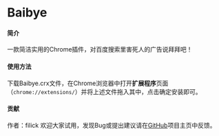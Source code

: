 # Baibye

#### 简介

一款简洁实用的Chrome插件，对百度搜索里害死人的广告说拜拜吧！

#### 使用方法

下载Baibye.crx文件，在Chrome浏览器中打开**扩展程序**页面（`chrome://extensions/`）并将上述文件拖入其中，点击确定安装即可。

#### 贡献

作者：filick
欢迎大家试用，发现Bug或提出建议请在[GitHub](https://github.com/filick/InternetWater)项目主页中反馈。